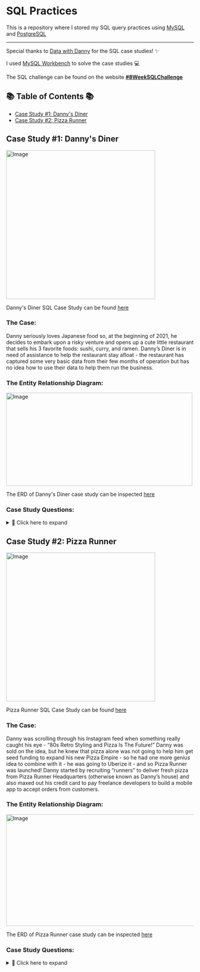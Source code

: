 # SQL Practices

This is a repository where I stored my SQL query practices using [MySQL](https://www.mysql.com/) and [PostgreSQL](https://www.postgresql.org/)

---

Special thanks to [Data with Danny](https://www.datawithdanny.com/) for the SQL case studies! ✨

I used [MySQL Workbench](https://www.mysql.com/products/workbench/) to solve the case studies 💻

The SQL challenge can be found on the website **[#8WeekSQLChallenge](https://8weeksqlchallenge.com)**

## 📚 Table of Contents 📚
- [Case Study #1: Danny's Diner](#case-study-1-dannys-diner)
- [Case Study #2: Pizza Runner](#case-study-2-pizza-runner)

## Case Study #1: Danny's Diner 
<img src="https://8weeksqlchallenge.com/images/case-study-designs/1.png" alt="Image" width="400" height="400">

Danny's Diner SQL Case Study can be found [here](https://8weeksqlchallenge.com/case-study-1/)

### The Case:
Danny seriously loves Japanese food so, at the beginning of 2021, he decides to embark upon a risky venture and opens up a cute little restaurant that sells his 3 favorite foods: sushi, curry, and ramen.
Danny’s Diner is in need of assistance to help the restaurant stay afloat - the restaurant has captured some very basic data from their few months of operation but has no idea how to use their data to help them run the business.

### The Entity Relationship Diagram:

<img src="https://i.postimg.cc/zBSVw2pt/danny-s-diner-ERD.png" alt="Image" width="500" height="250"> 

The ERD of Danny's Diner case study can be inspected [here](https://dbdiagram.io/d/608d07e4b29a09603d12edbd/?utm_source=dbdiagram_embed&utm_medium=bottom_open)

### Case Study Questions:
<details>
<summary>
📎 Click here to expand
</summary>

1. What is the total amount each customer spent at the restaurant?
2. How many days have each customer visited the restaurant?
3. What was the first item from the menu purchased by each customer?
4. What is the most purchased item on the menu and how many times was it purchased by all customers?
5. Which item was the most popular for each customer?
6. Which item was purchased first by the customer after they became a member?
7. Which item was purchased just before the customer became a member?
10. What is the total items and amount spent for each member before they became a member?
11. If each $1 spent equates to 10 points and sushi has a 2x points multiplier - how many points would each customer have?
12. In the first week after a customer joins the program (including their join date) they earn 2x points on all items, not just sushi - how many points do customers A and B have at the end of January?

</details>



## Case Study #2: Pizza Runner 
<img src="https://8weeksqlchallenge.com/images/case-study-designs/2.png" alt="Image" width="400" height="400">

Pizza Runner SQL Case Study can be found [here](https://8weeksqlchallenge.com/case-study-2/)

### The Case:
Danny was scrolling through his Instagram feed when something really caught his eye - “80s Retro Styling and Pizza Is The Future!”
Danny was sold on the idea, but he knew that pizza alone was not going to help him get seed funding to expand his new Pizza Empire - so he had one more genius idea to combine with it - he was going to Uberize it - and so Pizza Runner was launched!
Danny started by recruiting “runners” to deliver fresh pizza from Pizza Runner Headquarters (otherwise known as Danny’s house) and also maxed out his credit card to pay freelance developers to build a mobile app to accept orders from customers.

### The Entity Relationship Diagram:

<img src="https://i.postimg.cc/YS2rK2x3/pizza-runner-ERD.png" alt="Image" width="650" height="300"> 

The ERD of Pizza Runner case study can be inspected [here](https://dbdiagram.io/d/5f3e085ccf48a141ff558487/?utm_source=dbdiagram_embed&utm_medium=bottom_open)

### Case Study Questions:
<details>
<summary>
📎 Click here to expand
</summary>

1. How many pizzas were ordered?
2. How many unique customer orders were made?
3. How many successful orders were delivered by each runner?
4. How many of each type of pizza was delivered?
5. How many Vegetarian and Meatlovers were ordered by each customer?
6. What was the maximum number of pizzas delivered in a single order?
7. For each customer, how many delivered pizzas had at least 1 change and how many had no changes?
8. How many pizzas were delivered that had both exclusions and extras?
9. What was the total volume of pizzas ordered for each hour of the day?
10. What was the volume of orders for each day of the week?

</details>
